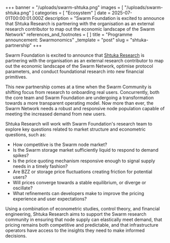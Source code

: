 +++
banner = "/uploads/swarm-shtuka.png"
images = [ "/uploads/swarm-shtuka.png" ]
categories = [ "Ecosystem" ]
date = 2025-07-01T00:00:01.000Z
description = "Swarm Foundation is excited to announce that Shtuka Research is partnering with the organisation as an external research contributor to map out the economic landscape of the Swarm Network"
references_and_footnotes = [ ]
title = "Programme announcement: Swarmonomics"
_template = "post"
slug = "shtuka-partnership"
+++



Swarm Foundation is excited to announce that [Shtuka Research](https://shtuka.io/) is partnering with the organisation as an external research contributor to map out the economic landscape of the Swarm Network, optimise protocol parameters, and conduct foundational research into new financial primitives.

This new partnership comes at a time when the Swarm Community is shifting focus from research to onboarding real users. Concurrently, both the core team and Swarm Foundation are undergoing a transformation towards a more transparent operating model. Now more than ever, the Swarm Network needs a robust and responsive node population capable of meeting the increased demand from new users.

Shtuka Research will work with Swarm Foundation's research team to explore key questions related to market structure and econometric questions, such as:

- How competitive is the Swarm node market?
- Is the Swarm storage market sufficiently liquid to respond to demand spikes?
- Is the price quoting mechanism responsive enough to signal supply needs in a timely fashion?
- Are BZZ or storage price fluctuations creating friction for potential users?
- Will prices converge towards a stable equilibrium, or diverge or oscillate?
- What refinements can developers make to improve the pricing experience and user expectations?

Using a combination of econometric studies, control theory, and financial engineering, Shtuka Research aims to support the Swarm research community in ensuring that node supply can elastically meet demand, that pricing remains both competitive and predictable, and that infrastructure operators have access to the insights they need to make informed decisions.